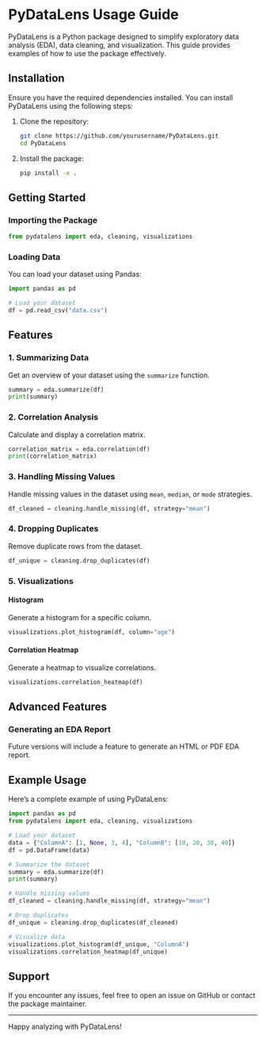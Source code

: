 
# PyDataLens Usage Guide

PyDataLens is a Python package designed to simplify exploratory data analysis (EDA), data cleaning, and visualization. This guide provides examples of how to use the package effectively.

## Installation

Ensure you have the required dependencies installed. You can install PyDataLens using the following steps:

1. Clone the repository:

   ```bash
   git clone https://github.com/yourusername/PyDataLens.git
   cd PyDataLens
   ```

2. Install the package:

   ```bash
   pip install -e .
   ```

## Getting Started

### Importing the Package

```python
from pydatalens import eda, cleaning, visualizations
```

### Loading Data

You can load your dataset using Pandas:

```python
import pandas as pd

# Load your dataset
df = pd.read_csv("data.csv")
```

## Features

### 1. Summarizing Data

Get an overview of your dataset using the `summarize` function.

```python
summary = eda.summarize(df)
print(summary)
```

### 2. Correlation Analysis

Calculate and display a correlation matrix.

```python
correlation_matrix = eda.correlation(df)
print(correlation_matrix)
```

### 3. Handling Missing Values

Handle missing values in the dataset using `mean`, `median`, or `mode` strategies.

```python
df_cleaned = cleaning.handle_missing(df, strategy="mean")
```

### 4. Dropping Duplicates

Remove duplicate rows from the dataset.

```python
df_unique = cleaning.drop_duplicates(df)
```

### 5. Visualizations

#### Histogram

Generate a histogram for a specific column.

```python
visualizations.plot_histogram(df, column="age")
```

#### Correlation Heatmap

Generate a heatmap to visualize correlations.

```python
visualizations.correlation_heatmap(df)
```

## Advanced Features

### Generating an EDA Report

Future versions will include a feature to generate an HTML or PDF EDA report.

## Example Usage

Here’s a complete example of using PyDataLens:

```python
import pandas as pd
from pydatalens import eda, cleaning, visualizations

# Load your dataset
data = {"ColumnA": [1, None, 3, 4], "ColumnB": [10, 20, 30, 40]}
df = pd.DataFrame(data)

# Summarize the dataset
summary = eda.summarize(df)
print(summary)

# Handle missing values
df_cleaned = cleaning.handle_missing(df, strategy="mean")

# Drop duplicates
df_unique = cleaning.drop_duplicates(df_cleaned)

# Visualize data
visualizations.plot_histogram(df_unique, "ColumnA")
visualizations.correlation_heatmap(df_unique)
```

## Support

If you encounter any issues, feel free to open an issue on GitHub or contact the package maintainer.

---

Happy analyzing with PyDataLens!
